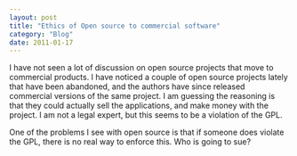```yaml
---
layout: post
title: "Ethics of Open source to commercial software"
category: "Blog"
date: 2011-01-17
---
```



I have not seen a lot of discussion on open source projects that move to commercial products. I have noticed a couple of open source projects lately that have been abandoned, and the authors have since released commercial versions of the same project. I am guessing the reasoning is that they could actually sell the applications, and make money with the project. I am not a legal expert, but this seems to be a violation of the GPL.

One of the problems I see with open source is that if someone does violate the GPL, there is no real way to enforce this. Who is going to sue?